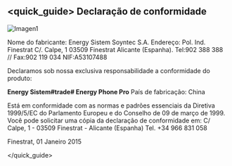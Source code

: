 ## <quick_guide> Declaração de conformidade

![Imagen1](http://static.energysistem.com/images/manuals/42258/54994043de633.jpg)

Nome do fabricante:
Energy Sistem Soyntec S.A.
Endereço: Pol. Ind. Finestrat C/. Calpe, 1
03509 Finestrat Alicante (Espanha).
Tel:902 388 388 // Fax:902 119 034
NIF:A53107488

Declaramos sob nossa exclusiva responsabilidade a conformidade do produto:

**Energy Sistem#trade# Energy Phone Pro**
País de fabricação: China

Está em conformidade com as normas e padrões essenciais da Diretiva 1999/5/EC do Parlamento Europeu e do Conselho de 09 de março de 1999.
Você pode solicitar uma cópia da declaração de conformidade em: C/ Calpe, 1 - 03509 Finestrat - Alicante (Espanha) Tel. +34 966 831 058

Finestrat, 01 Janeiro 2015

</quick_guide>

